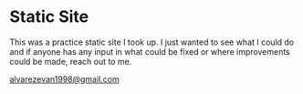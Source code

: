 # Static Site
This was a practice static site I took up. I just wanted to see what I could do and if anyone has any input in what could be fixed or where improvements could be made, reach out to me.

[alvarezevan1998@gmail.com](alvarzevan1998@gmail.com)
